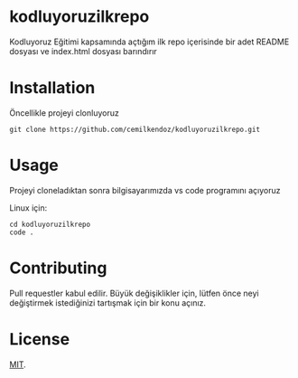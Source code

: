 # kodluyoruzilkrepo
Kodluyoruz Eğitimi kapsamında açtığım ilk repo içerisinde bir adet README dosyası ve index.html dosyası barındırır

# Installation
Öncellikle projeyi clonluyoruz

```
git clone https://github.com/cemilkendoz/kodluyoruzilkrepo.git
```
# Usage
Projeyi cloneladıktan sonra bilgisayarımızda vs code programını açıyoruz

Linux için:
```
cd kodluyoruzilkrepo
code .
```

# Contributing

Pull requestler kabul edilir. Büyük değişiklikler için, lütfen önce neyi değiştirmek istediğinizi tartışmak için bir konu açınız.

# License

[MIT](https://choosealicense.com/licenses/mit/).